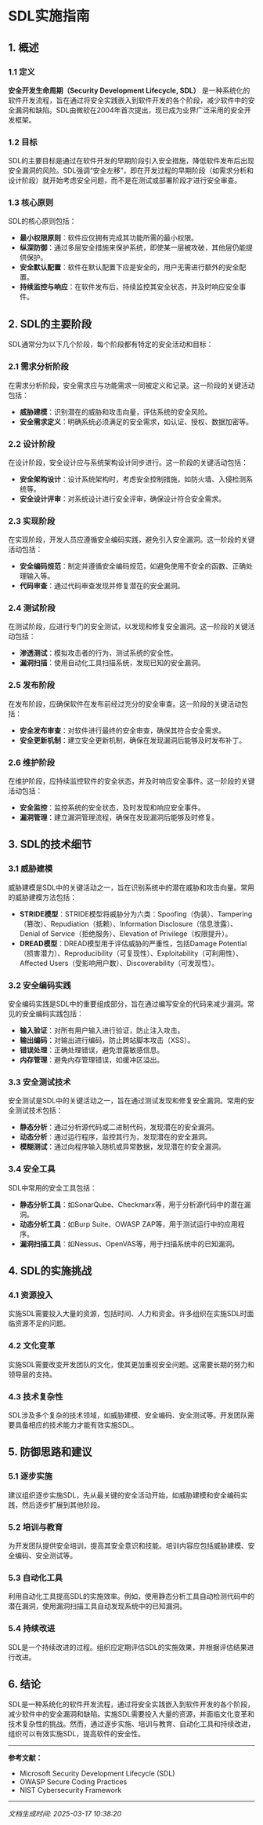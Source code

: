 # SDL实施指南

## 1. 概述

### 1.1 定义
**安全开发生命周期（Security Development Lifecycle, SDL）** 是一种系统化的软件开发流程，旨在通过将安全实践嵌入到软件开发的各个阶段，减少软件中的安全漏洞和缺陷。SDL由微软在2004年首次提出，现已成为业界广泛采用的安全开发框架。

### 1.2 目标
SDL的主要目标是通过在软件开发的早期阶段引入安全措施，降低软件发布后出现安全漏洞的风险。SDL强调“安全左移”，即在开发过程的早期阶段（如需求分析和设计阶段）就开始考虑安全问题，而不是在测试或部署阶段才进行安全审查。

### 1.3 核心原则
SDL的核心原则包括：
- **最小权限原则**：软件应仅拥有完成其功能所需的最小权限。
- **纵深防御**：通过多层安全措施来保护系统，即使某一层被攻破，其他层仍能提供保护。
- **安全默认配置**：软件在默认配置下应是安全的，用户无需进行额外的安全配置。
- **持续监控与响应**：在软件发布后，持续监控其安全状态，并及时响应安全事件。

## 2. SDL的主要阶段

SDL通常分为以下几个阶段，每个阶段都有特定的安全活动和目标：

### 2.1 需求分析阶段
在需求分析阶段，安全需求应与功能需求一同被定义和记录。这一阶段的关键活动包括：
- **威胁建模**：识别潜在的威胁和攻击向量，评估系统的安全风险。
- **安全需求定义**：明确系统必须满足的安全需求，如认证、授权、数据加密等。

### 2.2 设计阶段
在设计阶段，安全设计应与系统架构设计同步进行。这一阶段的关键活动包括：
- **安全架构设计**：设计系统架构时，考虑安全控制措施，如防火墙、入侵检测系统等。
- **安全设计评审**：对系统设计进行安全评审，确保设计符合安全需求。

### 2.3 实现阶段
在实现阶段，开发人员应遵循安全编码实践，避免引入安全漏洞。这一阶段的关键活动包括：
- **安全编码规范**：制定并遵循安全编码规范，如避免使用不安全的函数、正确处理输入等。
- **代码审查**：通过代码审查发现并修复潜在的安全漏洞。

### 2.4 测试阶段
在测试阶段，应进行专门的安全测试，以发现和修复安全漏洞。这一阶段的关键活动包括：
- **渗透测试**：模拟攻击者的行为，测试系统的安全性。
- **漏洞扫描**：使用自动化工具扫描系统，发现已知的安全漏洞。

### 2.5 发布阶段
在发布阶段，应确保软件在发布前经过充分的安全审查。这一阶段的关键活动包括：
- **安全发布审查**：对软件进行最终的安全审查，确保其符合安全需求。
- **安全更新机制**：建立安全更新机制，确保在发现漏洞后能够及时发布补丁。

### 2.6 维护阶段
在维护阶段，应持续监控软件的安全状态，并及时响应安全事件。这一阶段的关键活动包括：
- **安全监控**：监控系统的安全状态，及时发现和响应安全事件。
- **漏洞管理**：建立漏洞管理流程，确保在发现漏洞后能够及时修复。

## 3. SDL的技术细节

### 3.1 威胁建模
威胁建模是SDL中的关键活动之一，旨在识别系统中的潜在威胁和攻击向量。常用的威胁建模方法包括：
- **STRIDE模型**：STRIDE模型将威胁分为六类：Spoofing（伪装）、Tampering（篡改）、Repudiation（抵赖）、Information Disclosure（信息泄露）、Denial of Service（拒绝服务）、Elevation of Privilege（权限提升）。
- **DREAD模型**：DREAD模型用于评估威胁的严重性，包括Damage Potential（损害潜力）、Reproducibility（可复现性）、Exploitability（可利用性）、Affected Users（受影响用户数）、Discoverability（可发现性）。

### 3.2 安全编码实践
安全编码实践是SDL中的重要组成部分，旨在通过编写安全的代码来减少漏洞。常见的安全编码实践包括：
- **输入验证**：对所有用户输入进行验证，防止注入攻击。
- **输出编码**：对输出进行编码，防止跨站脚本攻击（XSS）。
- **错误处理**：正确处理错误，避免泄露敏感信息。
- **内存管理**：避免内存管理错误，如缓冲区溢出。

### 3.3 安全测试技术
安全测试是SDL中的关键活动之一，旨在通过测试发现和修复安全漏洞。常用的安全测试技术包括：
- **静态分析**：通过分析源代码或二进制代码，发现潜在的安全漏洞。
- **动态分析**：通过运行程序，监控其行为，发现潜在的安全漏洞。
- **模糊测试**：通过向程序输入随机或异常数据，发现潜在的安全漏洞。

### 3.4 安全工具
SDL中常用的安全工具包括：
- **静态分析工具**：如SonarQube、Checkmarx等，用于分析源代码中的潜在漏洞。
- **动态分析工具**：如Burp Suite、OWASP ZAP等，用于测试运行中的应用程序。
- **漏洞扫描工具**：如Nessus、OpenVAS等，用于扫描系统中的已知漏洞。

## 4. SDL的实施挑战

### 4.1 资源投入
实施SDL需要投入大量的资源，包括时间、人力和资金。许多组织在实施SDL时面临资源不足的问题。

### 4.2 文化变革
实施SDL需要改变开发团队的文化，使其更加重视安全问题。这需要长期的努力和领导层的支持。

### 4.3 技术复杂性
SDL涉及多个复杂的技术领域，如威胁建模、安全编码、安全测试等。开发团队需要具备相应的技术能力才能有效实施SDL。

## 5. 防御思路和建议

### 5.1 逐步实施
建议组织逐步实施SDL，先从最关键的安全活动开始，如威胁建模和安全编码实践，然后逐步扩展到其他阶段。

### 5.2 培训与教育
为开发团队提供安全培训，提高其安全意识和技能。培训内容应包括威胁建模、安全编码、安全测试等。

### 5.3 自动化工具
利用自动化工具提高SDL的实施效率。例如，使用静态分析工具自动检测代码中的潜在漏洞，使用漏洞扫描工具自动发现系统中的已知漏洞。

### 5.4 持续改进
SDL是一个持续改进的过程。组织应定期评估SDL的实施效果，并根据评估结果进行改进。

## 6. 结论

SDL是一种系统化的软件开发流程，通过将安全实践嵌入到软件开发的各个阶段，减少软件中的安全漏洞和缺陷。实施SDL需要投入大量的资源，并面临文化变革和技术复杂性的挑战。然而，通过逐步实施、培训与教育、自动化工具和持续改进，组织可以有效实施SDL，提高软件的安全性。

---

**参考文献：**
- Microsoft Security Development Lifecycle (SDL)
- OWASP Secure Coding Practices
- NIST Cybersecurity Framework

---

*文档生成时间: 2025-03-17 10:38:20*
